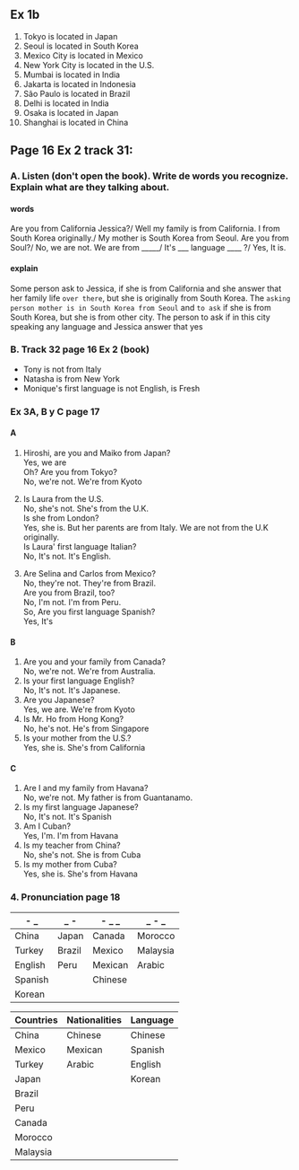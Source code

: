 ## Ex 1b

1. Tokyo is located in Japan
2. Seoul is located in South Korea
3. Mexico City is located in Mexico
4. New York City is located in the U.S.
5. Mumbai is located in India
6. Jakarta is located in Indonesia
7. São Paulo is located in Brazil
8. Delhi is located in India
9. Osaka is located in Japan
10. Shanghai is located in China

## Page 16 Ex 2 track 31:

### A. Listen (don't open the book). Write de words you recognize. Explain what are they talking about.

#### words

Are you from California Jessica?/
Well my family is from California. I from South Korea originally./
My mother is South Korea from Seoul. Are you from Soul?/
No, we are not. We are from \_\_\_\_\_/
It's \_\_\_ language \_\_\_\_ ?/
Yes, It is.

#### explain

Some person ask to Jessica, if she is from California and she answer that her family life `over there`, but she is originally from South Korea.
The `asking person mother is in South Korea from Seoul` and `to ask` if she is from South Korea, but she is from other city. The person to ask if in this city speaking any language and Jessica answer that yes

### B. Track 32 page 16 Ex 2 (book)

- Tony is not from Italy
- Natasha is from New York
- Monique's first language is not English, is Fresh

### Ex 3A, B y C page 17

#### A

1. Hiroshi, are you and Maiko from Japan?\
   Yes, we are\
   Oh? Are you from Tokyo?\
   No, we're not. We're from Kyoto

2. Is Laura from the U.S.\
   No, she's not. She's from the U.K.\
   Is she from London?\
   Yes, she is. But her parents are from Italy. We are not from the U.K originally.\
   Is Laura' first language Italian?\
   No, It's not. It's English.

3. Are Selina and Carlos from Mexico?\
   No, they're not. They're from Brazil.\
   Are you from Brazil, too?\
   No, I'm not. I'm from Peru.\
   So, Are you first language Spanish? \
   Yes, It's

#### B

1. Are you and your family from Canada?\
   No, we're not. We're from Australia.
2. Is your first language English?\
   No, It's not. It's Japanese.
3. Are you Japanese?\
   Yes, we are. We're from Kyoto
4. Is Mr. Ho from Hong Kong?\
   No, he's not. He's from Singapore
5. Is your mother from the U.S.?\
   Yes, she is. She's from California

#### C

1. Are I and my family from Havana?\
   No, we're not. My father is from Guantanamo.
2. Is my first language Japanese?\
   No, It's not. It's Spanish
3. Am I Cuban?\
   Yes, I'm. I'm from Havana
4. Is my teacher from China?\
   No, she's not. She is from Cuba
5. Is my mother from Cuba?\
   Yes, she is. She's from Havana

### 4. Pronunciation page 18

| - \_    | \_ -   | - \_ \_ | _ - _    |
| ------- | ------ | ------- | -------- |
| China   | Japan  | Canada  | Morocco  |
| Turkey  | Brazil | Mexico  | Malaysia |
| English | Peru   | Mexican | Arabic   |
| Spanish |        | Chinese |          |
| Korean  |        |         |          |

| Countries | Nationalities | Language |
| --------- | ------------- | -------- |
| China     | Chinese       | Chinese  |
| Mexico    | Mexican       | Spanish  |
| Turkey    | Arabic        | English  |
| Japan     |               | Korean   |
| Brazil    |               |          |
| Peru      |               |          |
| Canada    |               |          |
| Morocco   |               |          |
| Malaysia  |               |          |
